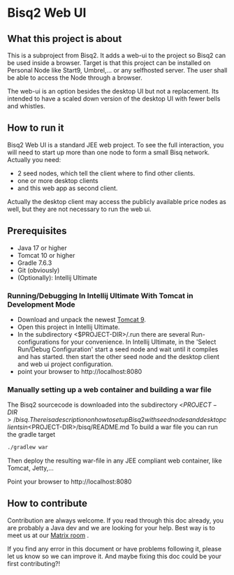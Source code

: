 # Bisq2 Web UI

## What this project is about

This is a subproject from Bisq2. It adds a web-ui to the project so Bisq2 can be used inside a browser. Target is that this project can be installed on Personal Node like Start9, Umbrel,... or any selfhosted server. The user shall be able to access the Node through a browser.

The web-ui is an option besides the desktop UI but not a replacement. Its intended to have a scaled down version of the desktop UI with fewer bells and whistles. 

## How to run it
Bisq2 Web UI is a standard JEE web project. To see the full interaction, you will need to start up more than one node to form a small Bisq network. Actually you need:
- 2 seed nodes, which tell the client where to find other clients.
- one or more desktop clients
- and this web app as second client.

Actually the desktop client may access the publicly available price nodes as well, but they are not necessary to run the web ui.

## Prerequisites

- Java 17 or higher
- Tomcat 10 or higher
- Gradle 7.6.3
- Git (obviously)
- (Optionally): Intellij Ultimate

### Running/Debugging In Intellij Ultimate With Tomcat in Development Mode
- Download and unpack the newest [Tomcat 9](https://tomcat.apache.org/download-90.cgi).
- Open this project in Intellij Ultimate.
- In the subdirectory <$PROJECT-DIR>/.run there are several Run-configurations for your convenience. In Intellij Ultimate, in the 'Select Run/Debug Configuration' start a seed node and wait until it compiles and has started. then start the other seed node and the desktop client and web ui project configuration.
- point your browser to http://localhost:8080
### Manually setting up a web container and building a war file
The Bisq2 sourcecode is downloaded into the subdirectory <$PROJECT-DIR>/bisq. There is a description on how to set up Bisq2 with seednodes and desktop clients in <$PROJECT-DIR>/bisq/README.md
To build a war file you can run the gradle target 

```bash
./gradlew war
```
Then deploy the resulting war-file in any JEE compliant web container, like Tomcat, Jetty,...

Point your browser to http://localhost:8080

## How to contribute

Contribution are always welcome. If you read through this doc already, you are probably a Java dev and we are looking for your help. Best way is to meet us at our [Matrix room](https://matrix.to/#/#bisq.v2.dev:bitcoin.kyoto) . 

If you find any error in this document or have problems following it, please let us know so we can improve it. And maybe fixing this doc could be your first contributing?!
